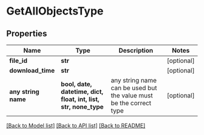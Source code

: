 # GetAllObjectsType


## Properties
Name | Type | Description | Notes
------------ | ------------- | ------------- | -------------
**file_id** | **str** |  | [optional] 
**download_time** | **str** |  | [optional] 
**any string name** | **bool, date, datetime, dict, float, int, list, str, none_type** | any string name can be used but the value must be the correct type | [optional]

[[Back to Model list]](../README.md#documentation-for-models) [[Back to API list]](../README.md#documentation-for-api-endpoints) [[Back to README]](../README.md)


